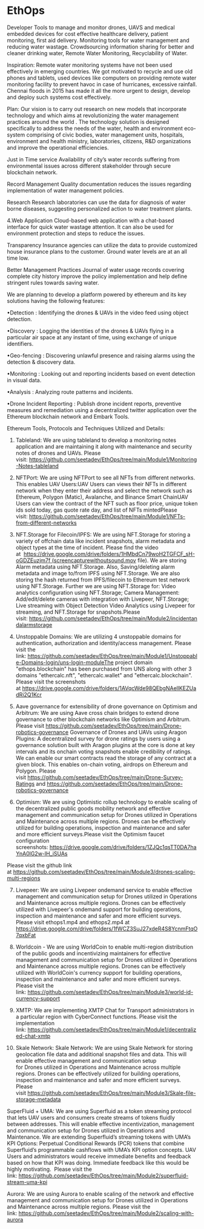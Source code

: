 # EthOps
Developer Tools to manage and monitor drones, UAVS and medical embedded devices for cost effective healthcare delivery,  patient monitoring, first aid delivery. Monitoring tools for water management and reducing water wastage. Crowdsourcing information sharing for better and cleaner drinking water, Remote Water Monitoring, Recyclability of Water.

Inspiration: Remote water monitoring systems have not been used effectively in emerging countries. We got motivated to recycle and use old phones and tablets, used devices like computers on providing remote water monitoring facility to prevent havoc in case of hurricanes, excessive rainfall. Chennai floods in 2015 has made it all the more urgent to design, develop and deploy such systems cost effectively.

Plan:  Our vision is to carry out research on new models that incorporate technology and which aims at revolutionizing the water management practices around the world . The technology solution is designed specifically to address the needs of the water, health and environment eco-system comprising of civic bodies, water management units, hospitals, environment and health ministry, laboratories, citizens, R&D organizations and improve the operational efficiencies.

Just in Time service Availability of city’s water records suffering from environmental issues across different stakeholder through secure blockchain network.

Record Management Quality documentation reduces the issues regarding implementation of water management policies.

Research Research laboratories can use the data for diagnosis of water borne diseases, suggesting personalized action to water treatment plants.

4.Web Application Cloud-based web application with a chat-based interface for quick water wastage attention. It can also be used for environment protection and steps to reduce the issues.

Transparency Insurance agencies can utilize the data to provide customized house insurance plans to the customer. Ground water levels are at an all time low.

Better Management Practices Journal of water usage records covering complete city history improve the policy implementation and help define stringent rules towards saving water.

We are planning to develop a platform powered by ethereum and its key solutions having the following features:

•Detection : Identifying the drones & UAVs in the video feed using object detection.

•Discovery : Logging the identities of the drones & UAVs flying in a particular air space at any instant of time, using exchange of unique identifiers.

•Geo-fencing : Discovering unlawful presence and raising alarms using the detection & discovery data.

•Monitoring : Looking out and reporting incidents based on event detection in visual data.

•Analysis : Analyzing route patterns and incidents.

•Drone Incident Reporting : Publish drone incident reports, preventive measures and remediation using a decentralized twitter application over the Ethereum blockchain network and Embark Tools.

Ethereum Tools, Protocols and Techniques Utilized and Details:

1. Tableland: We are using tableland to develop a monitoring notes application and are maintaining it along with maintenance and security notes of drones and UAVs. Please visit: https://github.com/seetadev/EthOps/tree/main/Module1/Monitoring-Notes-tableland

2. NFTPort: We are using NFTPort to see all NFTs from different networks. This enables UAV Users:UAV Users can views their NFTs in different network when they enter their address and select the network such as Ethereum, Polygon (Matic), Avalanche, and Binance Smart ChainUAV Users can view the contract of the NFT such as floor price, unique token ids sold today, gas quote rate day, and list of NFTs mintedPlease visit: https://github.com/seetadev/EthOps/tree/main/Module1/NFTs-from-different-networks

3. NFT.Storage for Filecoin/IPFS: We are using NFT.Storage for storing a variety of offchain data like incident snapshots, alarm metadata and object types at the time of incident. Please find the video at  https://drive.google.com/drive/folders/1HMbdCn79woH2TGFCF_sH-oGDZEuzjm7f (screencapturewithoutsound.mov file). We are storing Alarm metadata using NFT.Storage. Also, Saving/deleting alarm metadata and image to/from IPFS using NFT.Storage. We are also storing the hash returned from IPFS/filecoin to Ethereum test network using NFT.Storage. Further we are using NFT.Storage for: Video analytics configuration using NFT.Storage; Camera Management: Add/edit/delete cameras with integration with Livepeer, NFT.Storage; Live streaming with Object Detection Video Analytics using Livepeer for streaming, and NFT.Storage for snapshots.Please visit: https://github.com/seetadev/EthOps/tree/main/Module2/incidentandalarmstorage

4. Unstoppable Domains: We are utilizing 4 unstoppable domains for authentication, authorization and identity/access management. 
Please visit the link: https://github.com/seetadev/EthOps/tree/main/Module1/Unstoppable-Domains-login/uns-login-moduleThe project domain "ethops.blockchain" has been purchased from UNS along with other 3 domains "ethercalc.nft", "ethercalc.wallet" and "ethercalc.blockchain". 
Please visit the screenshots at https://drive.google.com/drive/folders/1AVqcWde98QEbgNAellKEZUadRi2Q1Kcr

5. Aave governance for extensibility of drone governance on Optimism and Arbitrum: We are using Aave cross chain bridges to extend drone governance to other blockchain networks like Optimism and Arbitrum. 
Please visit
https://github.com/seetadev/EthOps/tree/main/Drone-robotics-governance
Governance of Drones and UAVs using Aragon Plugins: A decentralized survey for drone ratings by users using a governance solution built with Aragon plugins at the core is done at key intervals and its onchain voting snapshots enable credibility of ratings. 
We can enable our smart contracts read the storage of any contract at a given block. This enables on-chain voting, airdrops on Ethereum and Polygon. Please visit https://github.com/seetadev/EthOps/tree/main/Drone-Survey-Ratings and https://github.com/seetadev/EthOps/tree/main/Drone-robotics-governance

6. Optimism: We are using Optimistic rollup technology to enable scaling of the decentralized public goods mobility network and effective management and communication setup for Drones utilized in Operations and Maintenance across multiple regions. Drones can be effectively utilized for building operations, inspection and maintenance and safer and more efficient surveys.Please visit the Optimism faucet configuration screenshots: https://drive.google.com/drive/folders/1ZJQc1qsTT0DA7haYnA0lG2w-lH_iSUAs

Please visit the github link at https://github.com/seetadev/EthOps/tree/main/Module3/drones-scaling-multi-regions

7. Livepeer: We are using Livepeer ondemand service to enable effective management and communication setup for Drones utilized in Operations and Maintenance across multiple regions. Drones can be effectively utilized with Livepeer's ondemand support for building operations, inspection and maintenance and safer and more efficient surveys. Please visit ethops1.mp4 and ethops2.mp4 at https://drive.google.com/drive/folders/1fWCZ3SuJ27xdeR4S8YcnmFtqO7qxbFat

8. Worldcoin - We are using WorldCoin to enable multi-region distribution of the public goods and incentivizing maintainers for effective management and communication setup for Drones utilized in Operations and Maintenance across multiple regions. Drones can be effectively utilized with WorldCoin's currency support for building operations, inspection and maintenance and safer and more efficient surveys. Please visit the link: https://github.com/seetadev/EthOps/tree/main/Module3/world-id-currency-support 

9. XMTP: We are implementing XMTP Chat for Transport administrators in a particular region with CyberConnect functions. Please visit the implementation link: https://github.com/seetadev/EthOps/tree/main/Module1/decentralized-chat-xmtp


10. Skale Network: Skale Network: We are using Skale Network for storing geolocation file data and additional snapshot files and data. This will enable effective management and communication setup for Drones utilized in Operations and Maintenance across multiple regions. Drones can be effectively utilized for building operations, inspection and maintenance and safer and more efficient surveys.
Please visit https://github.com/seetadev/EthOps/tree/main/Module3/Skale-file-storage-metadata


SuperFluid + UMA: We are using Superfluid as a token streaming protocol that lets UAV users and consumers create streams of tokens fluidly between addresses. This will enable effective incentivization, management and communication setup for Drones utilized in Operations and Maintenance. We are extending Superfluid’s streaming tokens with UMA’s KPI Options: Perpetual Conditional Rewards (PCR) tokens that combine Superfluid’s programmable cashflows with UMA’s KPI option concepts. UAV Users and administrators would receive immediate benefits and feedback based on how that KPI was doing. Immediate feedback like this would be highly motivating. 
Please visit the link: https://github.com/seetadev/EthOps/tree/main/Module2/superfluid-stream-uma-kpi

Aurora: We are using Aurora to enable scaling of the network and effective management and communication setup for Drones utilized in Operations and Maintenance across multiple regions. Please visit the link: https://github.com/seetadev/EthOps/tree/main/Module2/scaling-with-aurora




